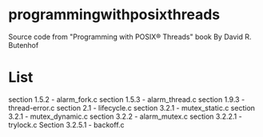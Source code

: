 programmingwithposixthreads
===========================

Source code from "Programming with POSIX® Threads" book By David R. Butenhof

List
===========================

  section 1.5.2 - alarm_fork.c
  section 1.5.3 - alarm_thread.c
  section 1.9.3 - thread-error.c
  section 2.1 - lifecycle.c
  section 3.2.1 - mutex_static.c
  section 3.2.1 - mutex_dynamic.c
  section 3.2.2 - alarm_mutex.c
  section 3.2.2.1 - trylock.c
  Section 3.2.5.1 - backoff.c
